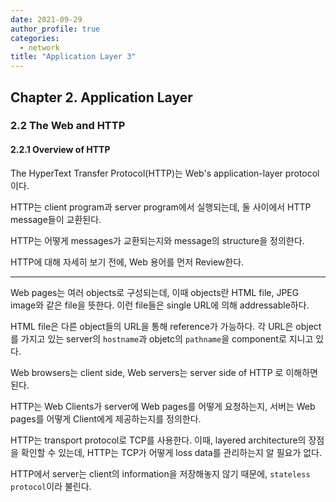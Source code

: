 ```yaml
---
date: 2021-09-29
author_profile: true
categories:
  - network
title: "Application Layer 3"
---
```


## Chapter 2. Application Layer

### 2.2 The Web and HTTP

#### 2.2.1 Overview of HTTP

The HyperText Transfer Protocol(HTTP)는 Web's application-layer protocol이다.

HTTP는 client program과 server program에서 실행되는데, 둘 사이에서 HTTP message들이 교환된다.

HTTP는 어떻게 messages가 교환되는지와 message의 structure을 정의한다. 

HTTP에 대해 자세히 보기 전에, Web 용어를 먼저 Review한다.

---

Web pages는 여러 objects로 구성되는데, 이때 objects란 HTML file, JPEG image와 같은 file을 뜻한다. 이런 file들은 single URL에 의해 addressable하다.

HTML file은 다른 object들의 URL을 통해 reference가 가능하다. 각 URL은 object를 가지고 있는 server의 `hostname`과 objetc의 `pathname`을 component로 지니고 있다.

Web browsers는 client side, Web servers는 server side of HTTP 로 이해하면 된다.


HTTP는 Web Clients가 server에 Web pages를 어떻게 요청하는지, 서버는 Web pages를 어떻게 Client에게 제공하는지를 정의한다.

HTTP는 transport protocol로 TCP를 사용한다. 이때, layered architecture의 장점을 확인할 수 있는데, HTTP는 TCP가 어떻게 loss data를 관리하는지 알 필요가 없다. 

HTTP에서 server는 client의 information을 저장해놓지 않기 때문에, `stateless protocol`이라 불린다.



